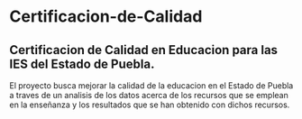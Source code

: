 # Certificacion-de-Calidad

## Certificacion de Calidad en Educacion para las IES del Estado de Puebla.

El proyecto busca mejorar la calidad de la educacion en el Estado de Puebla a traves de un analisis de los datos acerca de los recursos que se emplean en la enseñanza y los resultados que se han obtenido con dichos recursos.

